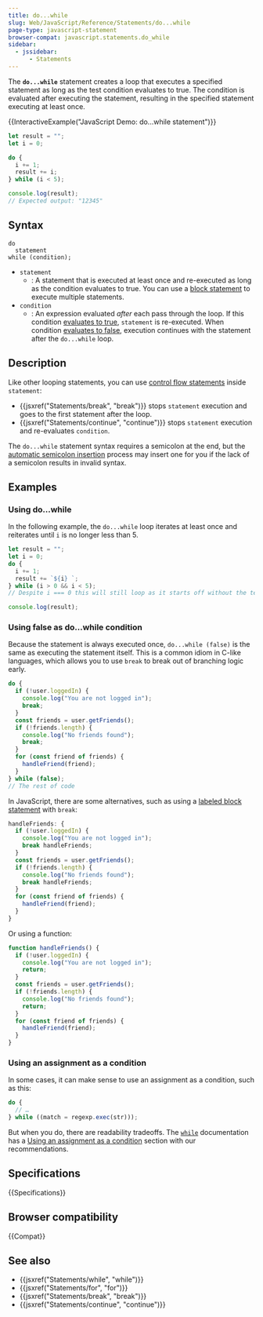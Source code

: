 ```yaml
---
title: do...while
slug: Web/JavaScript/Reference/Statements/do...while
page-type: javascript-statement
browser-compat: javascript.statements.do_while
sidebar:
  - jssidebar:
      - Statements
---
```


The **`do...while`** statement creates a loop that executes a specified statement as long as the test condition evaluates to true. The condition is evaluated after executing the statement, resulting in the specified statement executing at least once.

{{InteractiveExample("JavaScript Demo: do...while statement")}}

```js interactive-example
let result = "";
let i = 0;

do {
  i += 1;
  result += i;
} while (i < 5);

console.log(result);
// Expected output: "12345"
```

## Syntax

```js-nolint
do
  statement
while (condition);
```

- `statement`
  - : A statement that is executed at least once and re-executed as long as the condition evaluates to true. You can use a [block statement](/en-US/docs/Web/JavaScript/Reference/Statements/block) to execute multiple statements.
- `condition`
  - : An expression evaluated _after_ each pass through the loop. If this condition [evaluates to true](/en-US/docs/Glossary/Truthy), `statement` is re-executed. When condition [evaluates to false](/en-US/docs/Glossary/Falsy), execution continues with the statement after the `do...while` loop.

## Description

Like other looping statements, you can use [control flow statements](/en-US/docs/Web/JavaScript/Reference/Statements#control_flow) inside `statement`:

- {{jsxref("Statements/break", "break")}} stops `statement` execution and goes to the first statement after the loop.
- {{jsxref("Statements/continue", "continue")}} stops `statement` execution and re-evaluates `condition`.

The `do...while` statement syntax requires a semicolon at the end, but the [automatic semicolon insertion](/en-US/docs/Web/JavaScript/Reference/Lexical_grammar#automatic_semicolon_insertion) process may insert one for you if the lack of a semicolon results in invalid syntax.

## Examples

### Using do...while

In the following example, the `do...while` loop iterates at least once and
reiterates until `i` is no longer less than 5.

```js
let result = "";
let i = 0;
do {
  i += 1;
  result += `${i} `;
} while (i > 0 && i < 5);
// Despite i === 0 this will still loop as it starts off without the test

console.log(result);
```

### Using false as do...while condition

Because the statement is always executed once, `do...while (false)` is the same as executing the statement itself. This is a common idiom in C-like languages, which allows you to use `break` to break out of branching logic early.

```js
do {
  if (!user.loggedIn) {
    console.log("You are not logged in");
    break;
  }
  const friends = user.getFriends();
  if (!friends.length) {
    console.log("No friends found");
    break;
  }
  for (const friend of friends) {
    handleFriend(friend);
  }
} while (false);
// The rest of code
```

In JavaScript, there are some alternatives, such as using a [labeled block statement](/en-US/docs/Web/JavaScript/Reference/Statements/label) with `break`:

```js
handleFriends: {
  if (!user.loggedIn) {
    console.log("You are not logged in");
    break handleFriends;
  }
  const friends = user.getFriends();
  if (!friends.length) {
    console.log("No friends found");
    break handleFriends;
  }
  for (const friend of friends) {
    handleFriend(friend);
  }
}
```

Or using a function:

```js
function handleFriends() {
  if (!user.loggedIn) {
    console.log("You are not logged in");
    return;
  }
  const friends = user.getFriends();
  if (!friends.length) {
    console.log("No friends found");
    return;
  }
  for (const friend of friends) {
    handleFriend(friend);
  }
}
```

### Using an assignment as a condition

In some cases, it can make sense to use an assignment as a condition, such as this:

```js
do {
  // …
} while ((match = regexp.exec(str)));
```

But when you do, there are readability tradeoffs. The [`while`](/en-US/docs/Web/JavaScript/Reference/Statements/while) documentation has a [Using an assignment as a condition](/en-US/docs/Web/JavaScript/Reference/Statements/while#using_an_assignment_as_a_condition) section with our recommendations.

## Specifications

{{Specifications}}

## Browser compatibility

{{Compat}}

## See also

- {{jsxref("Statements/while", "while")}}
- {{jsxref("Statements/for", "for")}}
- {{jsxref("Statements/break", "break")}}
- {{jsxref("Statements/continue", "continue")}}
